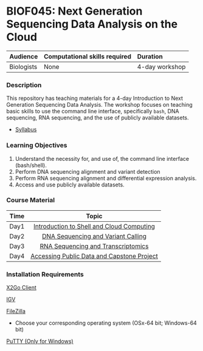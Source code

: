 # BIOF045: Next Generation Sequencing Data Analysis on the Cloud

| Audience | Computational skills required | Duration |
:----------|:-------------|:----------|
| Biologists | None | 4-day workshop |

### Description

This repository has teaching materials for a 4-day Introduction to Next Generation Sequencing Data Analysis. The workshop focuses on teaching basic skills to use the command line interface, specifically `bash`, DNA sequencing, RNA sequencing, and the use of publicly available datasets.

- [Syllabus](Syllabus_October.pdf)

### Learning Objectives

1.	Understand the necessity for, and use of, the command line interface (bash/shell).
2.	Perform DNA sequencing alignment and variant detection
3.	Perform RNA sequencing alignment and differential expression analysis.
4.	Access and use publicly available datasets.

### Course Material

| Time            |   Topic  |
|:------------------------:|:----------:|
| Day1 | [Introduction to Shell and Cloud Computing](lectures/Day1) |
| Day2 | [DNA Sequencing and Variant Calling](lectures/Day2_DNAseq) |
| Day3 | [RNA Sequencing and Transcriptomics](lectures/Day3_RNA-seq) |
| Day4 | [Accessing Public Data and Capstone Project](lectures/Day4) |

### Installation Requirements

[X2Go Client](https://wiki.x2go.org/doku.php/doc:installation:x2goclient)

[IGV](https://software.broadinstitute.org/software/igv/download)

[FileZilla](https://filezilla-project.org/download.php)
 - Choose your corresponding operating system (OSx-64 bit; Windows-64 bit)

[PuTTY (Only for Windows)](https://www.chiark.greenend.org.uk/~sgtatham/putty/latest.html)
